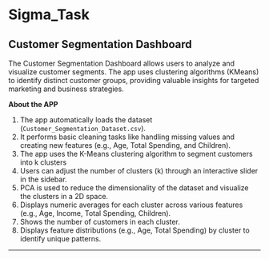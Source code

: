 # Sigma_Task

## Customer Segmentation Dashboard

The Customer Segmentation Dashboard allows users to analyze and visualize customer segments. The app uses clustering algorithms (KMeans) to identify distinct customer groups, providing valuable insights for targeted marketing and business strategies.

**About the APP**

1. The app automatically loads the dataset (`Customer_Segmentation_Dataset.csv`).
2. It performs basic cleaning tasks like handling missing values and creating new features (e.g., Age, Total Spending, and Children).
3. The app uses the K-Means clustering algorithm to segment customers into k clusters
4. Users can adjust the number of clusters (k) through an interactive slider in the sidebar.
5. PCA is used to reduce the dimensionality of the dataset and visualize the clusters in a 2D space.
6. Displays numeric averages for each cluster across various features (e.g., Age, Income, Total Spending, Children).
7. Shows the number of customers in each cluster.
8. Displays feature distributions (e.g., Age, Total Spending) by cluster to identify unique patterns.

-----------------------------------------------------------------------------------------------------------------------------------------------------------------------------------------------------------------------
